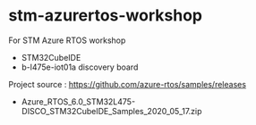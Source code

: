 # stm-azurertos-workshop
For STM Azure RTOS workshop
- STM32CubeIDE
- b-l475e-iot01a discovery board

Project source : https://github.com/azure-rtos/samples/releases
- Azure_RTOS_6.0_STM32L475-DISCO_STM32CubeIDE_Samples_2020_05_17.zip




